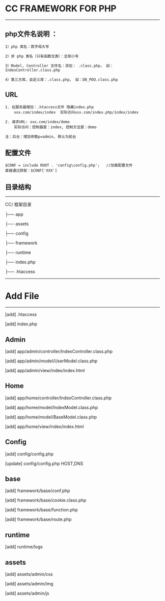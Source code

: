 # CC FRAMEWORK FOR PHP

---
## php文件名说明 ：

    1）php 类名：首字母大写

    2）非 php 类名（只有函数无类）：全部小写

    3）Model, Controller 文件名：添加： .class.php， 如：IndexController.class.php

    4）第三方库，自定义库：.class.php， 如：DB_PDO.class.php


## URL

    1. 在服务器增加：.htaccess文件 隐藏index.php
        xxx.com/index/index  实际访问xxx.com/index.php/index/index

    2. 请求URL: xxx.com/index/demo
        实际访问：控制器是：index, 控制方法是：demo

    注：后台：增加参数p=admin, 默认为前台


## 配置文件
    $CONF = include ROOT . 'config\config.php';   //加载配置文件
    直接通过获取：$CONF['XXX']

## 目录结构
---
CC/	框架目录

├── app

├── assets

├── config

├── framework

├── runtime

├── index.php

├── .htaccess

---
# Add File
---

[add] .htaccess

[add] index.php


## Admin
[add] app/admin/controller/IndexController.class.php

[add] app/admin/model/UserModel.class.php

[add] app/admin/view/index/index.html


## Home
[add] app/home/controller/IndexController.class.php

[add] app/home/model/IndexModel.class.php

[add] app/home/model/BaseModel.class.php

[add] app/home/view/index/index.html

## Config
[add] config/config.php

[update] config/config.php HOST,DNS

## base
[add] framework/base/conf.php

[add] framework/base/cookie.class.php

[add] framework/base/function.php

[add] framework/base/route.php

## runtime
[add] runtime/logs

## assets
[add] assets/admin/css

[add] assets/admin/img

[add] assets/admin/js
